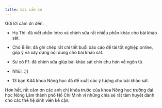 ```yaml
---
title: Lời cảm ơn
---
```


Gửi lời cảm ơn đến:

- Hạ Thi: đã viết phần Intro và chỉnh sửa rất nhiều phần khác cho bài khảo sát.

- Chó Biển: đã ghi chép rất chi tiết buổi báo cáo đề tài tốt nghiệp online, góp ý và xây dựng nội dung cho bài khảo sát.

- Sư cô F1: đã chỉnh sửa giúp bài khảo sát chỉn chu hơn về ngôn từ.

- Nhùi: :))

- 13 bạn K44 khoa Nông học đã đề xuất các ý tượng cho bài khảo sát.

Hơn hết, rất cảm ơn các anh chị khóa trước của khoa Nông học trường đại học Nông Lâm thành phố Hồ Chí Minh vì những chia sẻ rất tâm huyết dành cho các thế hệ sinh viên kế cận.

